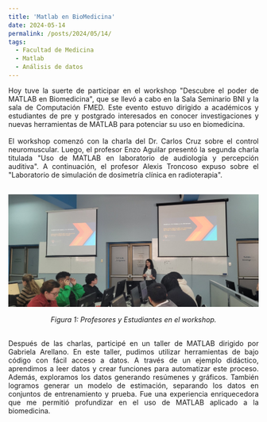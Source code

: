 ```yaml
---
title: 'Matlab en BioMedicina'
date: 2024-05-14
permalink: /posts/2024/05/14/
tags:
  - Facultad de Medicina
  - Matlab
  - Análisis de datos
---
```

<div style="text-align: justify;">Hoy tuve la suerte de participar en el workshop "Descubre el poder de MATLAB en Biomedicina", que se llevó a cabo en la Sala Seminario BNI y la sala de Computación FMED. Este evento estuvo dirigido a académicos y estudiantes de pre y postgrado interesados en conocer investigaciones y nuevas herramientas de MATLAB para potenciar su uso en biomedicina.</div>



<br>
<div style="text-align: justify;">El workshop comenzó con la  charla del Dr. Carlos Cruz sobre el control neuromuscular. Luego, el profesor Enzo Aguilar presentó la segunda charla titulada "Uso de MATLAB en laboratorio de audiología y percepción auditiva". A continuación, el profesor Alexis Troncoso expuso sobre el "Laboratorio de simulación de dosimetría clínica en radioterapia".</div>
<br>
<p align="center">
  <p align="center">
  <img src="/files/Matlab_2024.jpeg" alt="Profesores y Estudiantes en el workshop">
</p>
<p align="center">
  <em>Figura 1: Profesores y Estudiantes en el workshop.</em>
</p>
<br>
<div style="text-align: justify;">Después de las charlas, participé en un taller de MATLAB dirigido por Gabriela Arellano. En este taller, pudimos utilizar herramientas de bajo código con fácil acceso a datos. A través de un ejemplo didáctico, aprendimos a leer datos y crear funciones para automatizar este proceso. Además, exploramos los datos generando resúmenes y gráficos. También logramos generar un modelo de estimación, separando los datos en conjuntos de entrenamiento y prueba. Fue una experiencia enriquecedora que me permitió profundizar en el uso de MATLAB aplicado a la biomedicina.</div>
<br>
